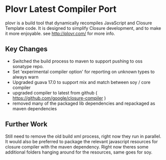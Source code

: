 Plovr Latest Compiler Port
==================

plovr is a build tool that dynamically recompiles JavaScript and Closure Template code. It is designed to simplify Closure development, and to make it more enjoyable. see http://plovr.com/ for more info.


## Key Changes

+ Switched the build process to maven to support pushing to oss sonatype repo. 
+ Set 'experimental compiler option' for reporting on unknown types to always warn
+ Upgraded guava 17.0 to support mix and match between soy / core compiler
+ upgraded compiler to latest from github ( https://github.com/google/closure-compiler )
+ removed many of the packaged lib dependencies and repackaged as maven dependencies


## Further Work

Still need to remove the old build xml process, right now they run in parallel. It would also be preferred to package the relevant javascript resources for closure compiler with the maven dependency. Right now theres some additional folders hanging around for the resources, same goes for soy. 


